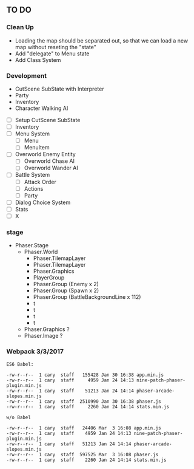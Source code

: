 ## TO DO

### Clean Up

* Loading the map should be separated out, so that we can load a new map without reseting the "state"
* Add "delegate" to Menu state
* Add Class System

### Development

* CutScene SubState with Interpreter
* Party
* Inventory
* Character Walking AI


- [ ] Setup CutScene SubState
- [ ] Inventory
- [ ] Menu System
    - [ ] Menu
    - [ ] MenuItem
- [ ] Overworld Enemy Entity
    - [ ] Overworld Chase AI
    - [ ] Overworld Wander AI
- [ ] Battle System
    - [ ] Attack Order
    - [ ] Actions
    - [ ] Party
- [ ] Dialog Choice System
- [ ] Stats
- [ ] X

### stage

* Phaser.Stage
   * Phaser.World
      * Phaser.TilemapLayer
      * Phaser.TilemapLayer
      * Phaser.Graphics
      * PlayerGroup
      * Phaser.Group (Enemy x 2)
      * Phaser.Group (Spawn x 2)
      * Phaser.Group (BattleBackgroundLine x 112)
      * t
      * t
      * t
      * t
   * Phaser.Graphics ?
   * Phaser.Image ?

### Webpack 3/3/2017

```
ES6 Babel:

-rw-r--r--  1 cary  staff   155428 Jan 30 16:38 app.min.js
-rw-r--r--  1 cary  staff     4959 Jan 24 14:13 nine-patch-phaser-plugin.min.js
-rw-r--r--  1 cary  staff    51213 Jan 24 14:14 phaser-arcade-slopes.min.js
-rw-r--r--  1 cary  staff  2510990 Jan 30 16:38 phaser.js
-rw-r--r--  1 cary  staff     2260 Jan 24 14:14 stats.min.js

w/o Babel

-rw-r--r--  1 cary  staff   24406 Mar  3 16:08 app.min.js
-rw-r--r--  1 cary  staff    4959 Jan 24 14:13 nine-patch-phaser-plugin.min.js
-rw-r--r--  1 cary  staff   51213 Jan 24 14:14 phaser-arcade-slopes.min.js
-rw-r--r--  1 cary  staff  597525 Mar  3 16:08 phaser.js
-rw-r--r--  1 cary  staff    2260 Jan 24 14:14 stats.min.js
```
